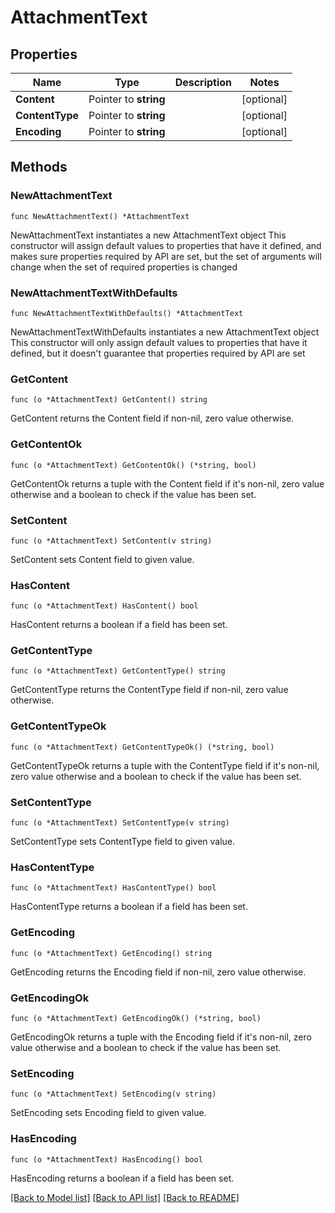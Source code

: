 # AttachmentText

## Properties

Name | Type | Description | Notes
------------ | ------------- | ------------- | -------------
**Content** | Pointer to **string** |  | [optional] 
**ContentType** | Pointer to **string** |  | [optional] 
**Encoding** | Pointer to **string** |  | [optional] 

## Methods

### NewAttachmentText

`func NewAttachmentText() *AttachmentText`

NewAttachmentText instantiates a new AttachmentText object
This constructor will assign default values to properties that have it defined,
and makes sure properties required by API are set, but the set of arguments
will change when the set of required properties is changed

### NewAttachmentTextWithDefaults

`func NewAttachmentTextWithDefaults() *AttachmentText`

NewAttachmentTextWithDefaults instantiates a new AttachmentText object
This constructor will only assign default values to properties that have it defined,
but it doesn't guarantee that properties required by API are set

### GetContent

`func (o *AttachmentText) GetContent() string`

GetContent returns the Content field if non-nil, zero value otherwise.

### GetContentOk

`func (o *AttachmentText) GetContentOk() (*string, bool)`

GetContentOk returns a tuple with the Content field if it's non-nil, zero value otherwise
and a boolean to check if the value has been set.

### SetContent

`func (o *AttachmentText) SetContent(v string)`

SetContent sets Content field to given value.

### HasContent

`func (o *AttachmentText) HasContent() bool`

HasContent returns a boolean if a field has been set.

### GetContentType

`func (o *AttachmentText) GetContentType() string`

GetContentType returns the ContentType field if non-nil, zero value otherwise.

### GetContentTypeOk

`func (o *AttachmentText) GetContentTypeOk() (*string, bool)`

GetContentTypeOk returns a tuple with the ContentType field if it's non-nil, zero value otherwise
and a boolean to check if the value has been set.

### SetContentType

`func (o *AttachmentText) SetContentType(v string)`

SetContentType sets ContentType field to given value.

### HasContentType

`func (o *AttachmentText) HasContentType() bool`

HasContentType returns a boolean if a field has been set.

### GetEncoding

`func (o *AttachmentText) GetEncoding() string`

GetEncoding returns the Encoding field if non-nil, zero value otherwise.

### GetEncodingOk

`func (o *AttachmentText) GetEncodingOk() (*string, bool)`

GetEncodingOk returns a tuple with the Encoding field if it's non-nil, zero value otherwise
and a boolean to check if the value has been set.

### SetEncoding

`func (o *AttachmentText) SetEncoding(v string)`

SetEncoding sets Encoding field to given value.

### HasEncoding

`func (o *AttachmentText) HasEncoding() bool`

HasEncoding returns a boolean if a field has been set.


[[Back to Model list]](../README.md#documentation-for-models) [[Back to API list]](../README.md#documentation-for-api-endpoints) [[Back to README]](../README.md)


